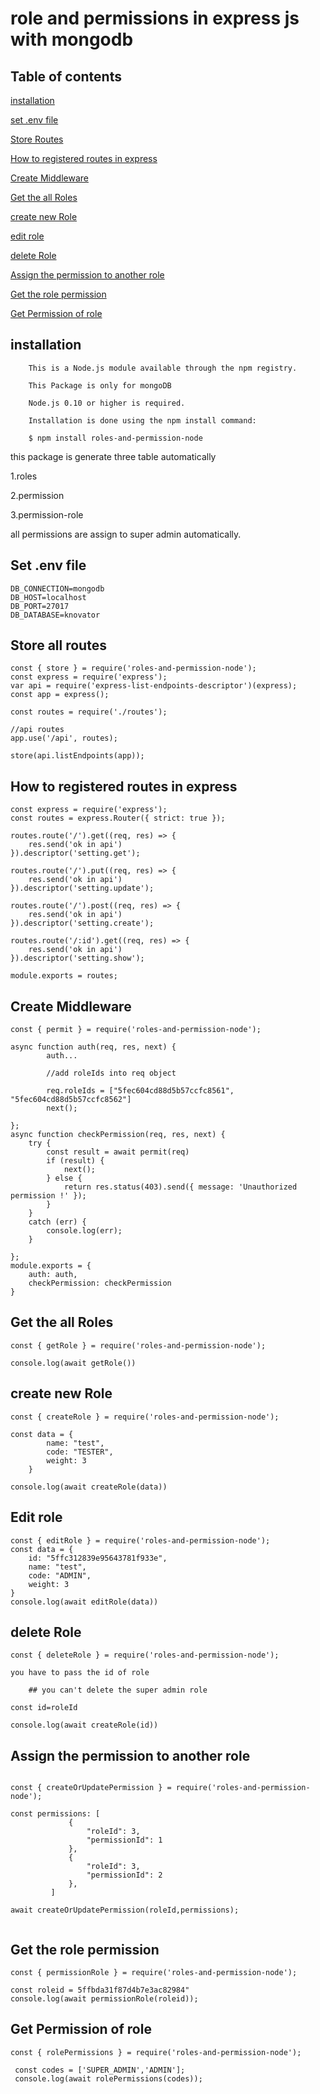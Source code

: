 # role and permissions in express js with mongodb
## Table of contents

[installation](https://www.npmjs.com/package/roles-and-permission-node#installation)

[set .env file](https://www.npmjs.com/package/roles-and-permission-node#set-.env-file)

[Store Routes](https://www.npmjs.com/package/roles-and-permission-node#Store-Routes)

[How to registered routes in express](https://www.npmjs.com/package/roles-and-permission-node#How-to-registered-routes-in-express)

[Create Middleware](https://www.npmjs.com/package/roles-and-permission-node#Create-Middleware)

[Get the all Roles](https://www.npmjs.com/package/roles-and-permission-node#Get-the-all-Roles)

[create new Role](https://www.npmjs.com/package/roles-and-permission-node#create-new-Role)

[edit role](https://www.npmjs.com/package/roles-and-permission-node#Edit-role)

[delete Role](https://www.npmjs.com/package/roles-and-permission-node#delete-Role)

[Assign the permission to another role](https://www.npmjs.com/package/roles-and-permission-node#Assign-the-permission-to-another-role)

[Get the role permission](https://www.npmjs.com/package/roles-and-permission-node#Get-the-role-permission)

[Get Permission of role](https://www.npmjs.com/package/roles-and-permission-node#Get-Permission-of-role)


## installation

        This is a Node.js module available through the npm registry.

        This Package is only for mongoDB 
  
        Node.js 0.10 or higher is required.

        Installation is done using the npm install command:

        $ npm install roles-and-permission-node


this package is generate three table automatically

1.roles

2.permission

3.permission-role

all permissions are assign to super admin automatically.

## Set .env file

```
DB_CONNECTION=mongodb
DB_HOST=localhost
DB_PORT=27017
DB_DATABASE=knovator

```

## Store all routes

```
const { store } = require('roles-and-permission-node');
const express = require('express');
var api = require('express-list-endpoints-descriptor')(express);
const app = express();

const routes = require('./routes');

//api routes
app.use('/api', routes);

store(api.listEndpoints(app));

```


## How to registered routes in express

```
const express = require('express');
const routes = express.Router({ strict: true });

routes.route('/').get((req, res) => {
    res.send('ok in api')
}).descriptor('setting.get');

routes.route('/').put((req, res) => {
    res.send('ok in api')
}).descriptor('setting.update');

routes.route('/').post((req, res) => {
    res.send('ok in api')
}).descriptor('setting.create');

routes.route('/:id').get((req, res) => {
    res.send('ok in api')
}).descriptor('setting.show');

module.exports = routes;

```

## Create Middleware

```
const { permit } = require('roles-and-permission-node');

async function auth(req, res, next) {
        auth...

        //add roleIds into req object
        
        req.roleIds = ["5fec604cd88d5b57ccfc8561", "5fec604cd88d5b57ccfc8562"]
        next();

};
async function checkPermission(req, res, next) {
    try {
        const result = await permit(req)
        if (result) {
            next();
        } else {
            return res.status(403).send({ message: 'Unauthorized permission !' });
        }
    }
    catch (err) {
        console.log(err);
    }

};
module.exports = {
    auth: auth,
    checkPermission: checkPermission
}

```

## Get the all Roles

```
const { getRole } = require('roles-and-permission-node');

console.log(await getRole())

```

## create new Role 

```
const { createRole } = require('roles-and-permission-node');

const data = {
        name: "test",
        code: "TESTER",
        weight: 3
    }

console.log(await createRole(data))

```
## Edit role

```
const { editRole } = require('roles-and-permission-node');
const data = {
    id: "5ffc312839e95643781f933e",
    name: "test",
    code: "ADMIN",
    weight: 3
}
console.log(await editRole(data))
```
## delete Role

```
const { deleteRole } = require('roles-and-permission-node');

you have to pass the id of role 

    ## you can't delete the super admin role

const id=roleId

console.log(await createRole(id))

```

## Assign the permission to another role

```

const { createOrUpdatePermission } = require('roles-and-permission-node');

const permissions: [
             {
                 "roleId": 3,
                 "permissionId": 1
             },
             {
                 "roleId": 3,
                 "permissionId": 2
             },
         ]

await createOrUpdatePermission(roleId,permissions);
        
```

## Get the role permission
```
const { permissionRole } = require('roles-and-permission-node');

const roleid = 5ffbda31f87d4b7e3ac82984"
console.log(await permissionRole(roleid));

```

## Get Permission of role 

```
const { rolePermissions } = require('roles-and-permission-node');

 const codes = ['SUPER_ADMIN','ADMIN'];
 console.log(await rolePermissions(codes));
  
```
